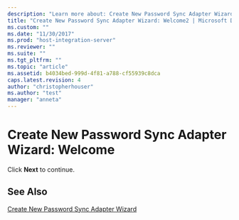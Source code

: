 ```yaml
---
description: "Learn more about: Create New Password Sync Adapter Wizard: Welcome"
title: "Create New Password Sync Adapter Wizard: Welcome2 | Microsoft Docs"
ms.custom: ""
ms.date: "11/30/2017"
ms.prod: "host-integration-server"
ms.reviewer: ""
ms.suite: ""
ms.tgt_pltfrm: ""
ms.topic: "article"
ms.assetid: b4034bed-999d-4f81-a788-cf55939c8dca
caps.latest.revision: 4
author: "christopherhouser"
ms.author: "test"
manager: "anneta"
---
```

# Create New Password Sync Adapter Wizard: Welcome
Click **Next** to continue.  
  
## See Also  
 [Create New Password Sync Adapter Wizard](../core/create-new-password-sync-adapter-wizard1.md)

